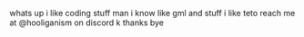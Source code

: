 whats up 
i like coding stuff man
i know like gml and stuff
i like teto
reach me at @hooliganism on discord
k thanks bye
